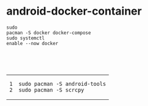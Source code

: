 # android-docker-container

</span></code></pre></td><td class="lntd"><pre tabindex="0" class="chroma"><code class="language-bash" data-lang="bash"><span class="line"><span class="cl">sudo pacman -S docker docker-compose
</span></span><span class="line"><span class="cl">sudo systemctl <span class="nb">enable</span> --now docker
</span></span></code></pre></td></tr></tbody><button class="copy-button" type="button" style="visibility: hidden; opacity: 0;">複製</button>

<table class="lntable"><tbody><tr><td class="lntd"><pre tabindex="0" class="chroma"><code><span class="lnt">1
</span><span class="lnt">2
</span></code></pre></td><td class="lntd"><pre tabindex="0" class="chroma"><code class="language-bash" data-lang="bash"><span class="line"><span class="cl">sudo pacman -S android-tools
</span></span><span class="line"><span class="cl">sudo pacman -S scrcpy
</span></span></code></pre></td></tr></tbody><button class="copy-button" type="button" style="visibility: hidden; opacity: 0;"></table>
